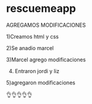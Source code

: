 # rescuemeapp


AGREGAMOS MODIFICACIONES

1)Creamos html y css

2)Se anadio marcel

3)Marcel agrego modificaciones

4) Entraron jordi y liz

5)agregaron modificaciones

👌👌👌👌👌
